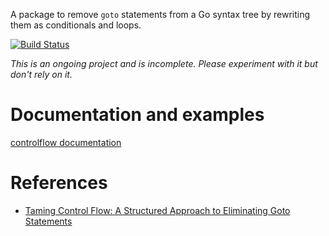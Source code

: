 A package to remove `goto` statements from a Go syntax tree by rewriting them as conditionals and loops.

[![Build Status](https://travis-ci.org/mbergin/controlflow.svg?branch=master)](https://travis-ci.org/mbergin/controlflow)

*This is an ongoing project and is incomplete. Please experiment with it but don't rely on it.*

# Documentation and examples

[controlflow documentation](https://godoc.org/github.com/mbergin/controlflow)

# References

* [Taming Control Flow: A Structured Approach to Eliminating Goto Statements](http://citeseerx.ist.psu.edu/viewdoc/download?doi=10.1.1.42.1485&rep=rep1&type=pdf)